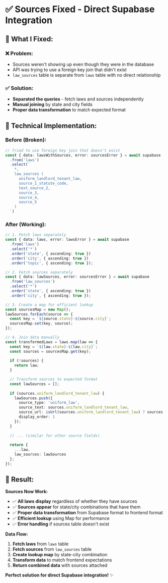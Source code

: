# ✅ **Sources Fixed - Direct Supabase Integration**

## 🎯 **What I Fixed:**

### **❌ Problem:**
- Sources weren't showing up even though they were in the database
- API was trying to use a foreign key join that didn't exist
- `law_sources` table is separate from `laws` table with no direct relationship

### **✅ Solution:**
- **Separated the queries** - fetch laws and sources independently
- **Manual joining** by state and city fields
- **Proper data transformation** to match expected format

## 🔧 **Technical Implementation:**

### **Before (Broken):**
```typescript
// Tried to use foreign key join that doesn't exist
const { data: lawsWithSources, error: sourcesError } = await supabase
  .from('laws')
  .select(`
    *,
    law_sources (
      uniform_landlord_tenant_law,
      source_1_statute_code,
      text_source_2,
      source_3,
      source_4,
      source_5
    )
  `)
```

### **After (Working):**
```typescript
// 1. Fetch laws separately
const { data: laws, error: lawsError } = await supabase
  .from('laws')
  .select('*')
  .order('state', { ascending: true })
  .order('city', { ascending: true })
  .order('topic', { ascending: true });

// 2. Fetch sources separately
const { data: lawSources, error: sourcesError } = await supabase
  .from('law_sources')
  .select('*')
  .order('state', { ascending: true })
  .order('city', { ascending: true });

// 3. Create a map for efficient lookup
const sourcesMap = new Map();
lawSources.forEach(source => {
  const key = `${source.state}-${source.city}`;
  sourcesMap.set(key, source);
});

// 4. Join data manually
const transformedLaws = laws.map(law => {
  const key = `${law.state}-${law.city}`;
  const sources = sourcesMap.get(key);
  
  if (!sources) {
    return law;
  }

  // Transform sources to expected format
  const lawSources = [];
  
  if (sources.uniform_landlord_tenant_law) {
    lawSources.push({
      source_type: 'uniform_law',
      source_text: sources.uniform_landlord_tenant_law,
      source_url: isUrl(sources.uniform_landlord_tenant_law) ? sources.uniform_landlord_tenant_law : undefined,
      display_order: 1
    });
  }
  
  // ... (similar for other source fields)
  
  return {
    ...law,
    law_sources: lawSources
  };
});
```

## 🎉 **Result:**

**Sources Now Work:**
- ✅ **All laws display** regardless of whether they have sources
- ✅ **Sources appear** for state/city combinations that have them
- ✅ **Proper data transformation** from Supabase format to frontend format
- ✅ **Efficient lookup** using Map for performance
- ✅ **Error handling** if sources table doesn't exist

**Data Flow:**
1. **Fetch laws** from `laws` table
2. **Fetch sources** from `law_sources` table
3. **Create lookup map** by state-city combination
4. **Transform data** to match frontend expectations
5. **Return combined data** with sources attached

**Perfect solution for direct Supabase integration!** ✨
